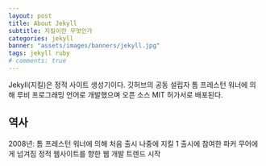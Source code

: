 ```yaml
---
layout: post
title: About Jekyll
subtitle: 지킬이란 무엇인가
categories: jekyll
banner: "assets/images/banners/jekyll.jpg"
tags: jekyll ruby
# comments: true
---
```


Jekyll(지킬)은 정적 사이트 생성기이다. 깃허브의 공동 설립자 톰 프레스턴 워너에 의해 루비 프로그래밍 언어로 개발했으며 오픈 소스 MIT 허가서로 배포된다. 

## 역사

2008년: 톰 프레스턴 워너에 의해 처음 출시
나중에 지킬 1 출시에 참여한 파커 무어에게 넘겨짐
정적 웹사이트를 향한 웹 개발 트렌드 시작